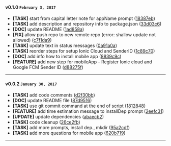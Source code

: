 
#### v0.1.0 `February 3, 2017`
- **[TASK]** start from capital letter note for appName prompt ([18387eb](https://github.com/pixelant/pxa/commit/18387eb))
- **[TASK]** add description and repository info to package.json ([33d03c6](https://github.com/pixelant/pxa/commit/33d03c6))
- **[DOC]** update README ([1ad858a](https://github.com/pixelant/pxa/commit/1ad858a))
- **[FIX]** allow push repo to new remote repo (error: shallow update not allowed) ([c7f1da9](https://github.com/pixelant/pxa/commit/c7f1da9))
- **[TASK]** update text in status messages ([0a91a0a](https://github.com/pixelant/pxa/commit/0a91a0a))
- **[TASK]** reorder steps for setup Ionic Cloud and SenderID ([1c89c70](https://github.com/pixelant/pxa/commit/1c89c70))
- **[DOC]** add info how to install mobile app ([8839c9c](https://github.com/pixelant/pxa/commit/8839c9c))
- **[FEATURE]** add new step for mobileApp - Register Ionic cloud and Google FCM Sender ID ([d88275f](https://github.com/pixelant/pxa/commit/d88275f))

***

#### v0.0.2 `January 30, 2017`
- **[TASK]** add code comments ([d2f30bb](https://github.com/pixelant/pxa/commit/d2f30bb))
- **[DOC]** update README file ([87d9516](https://github.com/pixelant/pxa/commit/87d9516))
- **[TASK]** use git commit command at the end of script ([1812848](https://github.com/pixelant/pxa/commit/1812848))
- **[FEATURE]** add time estimation message to installDep prompt ([2eefc31](https://github.com/pixelant/pxa/commit/2eefc31))
- **[UPDATE]** update dependencies ([abaecb2](https://github.com/pixelant/pxa/commit/abaecb2))
- **[TASK]** code cleanup ([26ce2fb](https://github.com/pixelant/pxa/commit/26ce2fb))
- **[TASK]** add more prompts, install dep., mkdir ([95a2cdf](https://github.com/pixelant/pxa/commit/95a2cdf))
- **[TASK]** add more questions for mobile app ([620b719](https://github.com/pixelant/pxa/commit/620b719))

***
